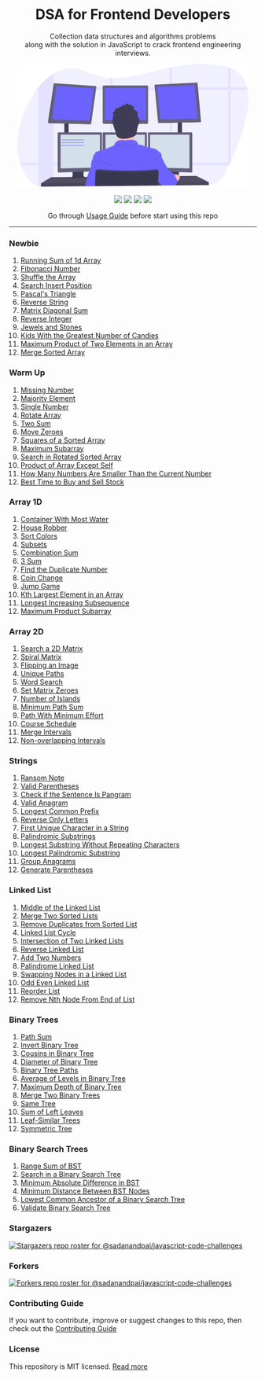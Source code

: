 <div align="center">
  <h1>DSA for Frontend Developers</h1>
  <p>Collection data structures and algorithms problems<br> along with the solution in JavaScript to crack frontend engineering interviews.</p>
  <img src="./programmer.svg" height="250px" />
  <p>
      <a name="stars"><img src="https://img.shields.io/github/stars/sadanandpai/dsa-for-fe-devs?style=for-the-badge"></a>
      <a name="forks"><img src="https://img.shields.io/github/forks/sadanandpai/dsa-for-fe-devs?logoColor=green&style=for-the-badge"></a>
      <a name="madeWith"><img src="https://img.shields.io/badge/Made%20with-JavaScript-1f425f.svg?style=for-the-badge"></a>
      <a name="license"><img src="https://img.shields.io/github/license/sadanandpai/dsa-for-fe-devs?style=for-the-badge"></a>
  </p>
  
  Go through [Usage Guide](./USAGE_GUIDE.md) before start using this repo
</div>

---

### Newbie

1. [Running Sum of 1d Array](./problems/newbie.md#Q1)
1. [Fibonacci Number](./problems/newbie.md#Q2)
1. [Shuffle the Array](./problems/newbie.md#Q3)
1. [Search Insert Position](./problems/newbie.md#Q4)
1. [Pascal's Triangle](./problems/newbie.md#Q5)
1. [Reverse String](./problems/newbie.md#Q6)
1. [Matrix Diagonal Sum](./problems/newbie.md#Q7)
1. [Reverse Integer](./problems/newbie.md#Q8)
1. [Jewels and Stones](./problems/newbie.md#Q9)
1. [Kids With the Greatest Number of Candies](./problems/newbie.md#Q10)
1. [Maximum Product of Two Elements in an Array](./problems/newbie.md#Q11)
1. [Merge Sorted Array](./problems/newbie.md#Q12)

### Warm Up

1. [Missing Number](./problems/warmup.md#Q1)
1. [Majority Element](./problems/warmup.md#Q2)
1. [Single Number](./problems/warmup.md#Q3)
1. [Rotate Array](./problems/warmup.md#Q4)
1. [Two Sum](./problems/warmup.md#Q5)
1. [Move Zeroes](./problems/warmup.md#Q6)
1. [Squares of a Sorted Array](./problems/warmup.md#Q7)
1. [Maximum Subarray](./problems/warmup.md#Q8)
1. [Search in Rotated Sorted Array](https://leetcode.com/problems/search-in-rotated-sorted-array)
1. [Product of Array Except Self](https://leetcode.com/problems/product-of-array-except-self)
1. [How Many Numbers Are Smaller Than the Current Number](./problems/warmup.md#Q11)
1. [Best Time to Buy and Sell Stock](./problems/warmup.md#Q12)

### Array 1D

1. [Container With Most Water](https://leetcode.com/problems/container-with-most-water)
1. [House Robber](https://leetcode.com/problems/house-robber)
1. [Sort Colors](https://leetcode.com/problems/sort-colors/)
1. [Subsets](https://leetcode.com/problems/subsets)
1. [Combination Sum](https://leetcode.com/problems/combination-sum)
1. [3 Sum](https://leetcode.com/problems/3sum)
1. [Find the Duplicate Number](https://leetcode.com/problems/find-the-duplicate-number)
1. [Coin Change](https://leetcode.com/problems/coin-change)
1. [Jump Game](https://leetcode.com/problems/jump-game)
1. [Kth Largest Element in an Array](https://leetcode.com/problems/kth-largest-element-in-an-array)
1. [Longest Increasing Subsequence](https://leetcode.com/problems/longest-increasing-subsequence)
1. [Maximum Product Subarray](https://leetcode.com/problems/maximum-product-subarray)

### Array 2D

1. [Search a 2D Matrix](https://leetcode.com/problems/search-a-2d-matrix)
1. [Spiral Matrix](https://leetcode.com/problems/spiral-matrix)
1. [Flipping an Image](https://leetcode.com/problems/flipping-an-image)
1. [Unique Paths](./problems/arrays2.md#Q7)
1. [Word Search](https://leetcode.com/problems/word-search)
1. [Set Matrix Zeroes](https://leetcode.com/problems/set-matrix-zeroes)
1. [Number of Islands](https://leetcode.com/problems/number-of-islands)
1. [Minimum Path Sum](https://leetcode.com/problems/minimum-path-sum)
1. [Path With Minimum Effort](https://leetcode.com/problems/path-with-minimum-effort)
1. [Course Schedule](https://leetcode.com/problems/course-schedule)
1. [Merge Intervals](https://leetcode.com/problems/merge-intervals)
1. [Non-overlapping Intervals](https://leetcode.com/problems/non-overlapping-intervals)

### Strings

1. [Ransom Note](https://leetcode.com/problems/ransom-note)
1. [Valid Parentheses](https://leetcode.com/problems/valid-parentheses)
1. [Check if the Sentence Is Pangram](https://leetcode.com/problems/check-if-the-sentence-is-pangram)
1. [Valid Anagram](https://leetcode.com/problems/valid-anagram)
1. [Longest Common Prefix](https://leetcode.com/problems/longest-common-prefix)
1. [Reverse Only Letters](https://leetcode.com/problems/reverse-only-letters)
1. [First Unique Character in a String](https://leetcode.com/problems/first-unique-character-in-a-string)
1. [Palindromic Substrings](https://leetcode.com/problems/palindromic-substrings)
1. [Longest Substring Without Repeating Characters](https://leetcode.com/problems/longest-substring-without-repeating-characters)
1. [Longest Palindromic Substring](https://leetcode.com/problems/longest-palindromic-substring)
1. [Group Anagrams](https://leetcode.com/problems/group-anagrams)
1. [Generate Parentheses](https://leetcode.com/problems/generate-parentheses)

### Linked List

1. [Middle of the Linked List](https://leetcode.com/problems/middle-of-the-linked-list/)
1. [Merge Two Sorted Lists](https://leetcode.com/problems/merge-two-sorted-lists/)
1. [Remove Duplicates from Sorted List](https://leetcode.com/problems/remove-duplicates-from-sorted-list/)
1. [Linked List Cycle](https://leetcode.com/problems/linked-list-cycle/)
1. [Intersection of Two Linked Lists](https://leetcode.com/problems/intersection-of-two-linked-lists/)
1. [Reverse Linked List](https://leetcode.com/problems/reverse-linked-list/)
1. [Add Two Numbers](https://leetcode.com/problems/add-two-numbers/)
1. [Palindrome Linked List](https://leetcode.com/problems/palindrome-linked-list/)
1. [Swapping Nodes in a Linked List](https://leetcode.com/problems/swapping-nodes-in-a-linked-list/)
1. [Odd Even Linked List](https://leetcode.com/problems/odd-even-linked-list/)
1. [Reorder List](https://leetcode.com/problems/reorder-list/)
1. [Remove Nth Node From End of List](https://leetcode.com/problems/remove-nth-node-from-end-of-list/)

### Binary Trees

1. [Path Sum](https://leetcode.com/problems/path-sum)
1. [Invert Binary Tree](https://leetcode.com/problems/invert-binary-tree)
1. [Cousins in Binary Tree](https://leetcode.com/problems/cousins-in-binary-tree)
1. [Diameter of Binary Tree](https://leetcode.com/problems/diameter-of-binary-tree)
1. [Binary Tree Paths](https://leetcode.com/problems/binary-tree-paths)
1. [Average of Levels in Binary Tree](https://leetcode.com/problems/average-of-levels-in-binary-tree)
1. [Maximum Depth of Binary Tree](https://leetcode.com/problems/maximum-depth-of-binary-tree)
1. [Merge Two Binary Trees](https://leetcode.com/problems/merge-two-binary-trees)
1. [Same Tree](https://leetcode.com/problems/same-tree)
1. [Sum of Left Leaves](https://leetcode.com/problems/sum-of-left-leaves)
1. [Leaf-Similar Trees](https://leetcode.com/problems/leaf-similar-trees)
1. [Symmetric Tree](https://leetcode.com/problems/symmetric-tree)

### Binary Search Trees

1. [Range Sum of BST](https://leetcode.com/problems/range-sum-of-bst)
1. [Search in a Binary Search Tree](https://leetcode.com/problems/search-in-a-binary-search-tree)
1. [Minimum Absolute Difference in BST](https://leetcode.com/problems/minimum-absolute-difference-in-bst)
1. [Minimum Distance Between BST Nodes](https://leetcode.com/problems/minimum-distance-between-bst-nodes)
1. [Lowest Common Ancestor of a Binary Search Tree](https://leetcode.com/problems/lowest-common-ancestor-of-a-binary-search-tree/)
1. [Validate Binary Search Tree](https://leetcode.com/problems/validate-binary-search-tree/)

### Stargazers

[![Stargazers repo roster for @sadanandpai/javascript-code-challenges](https://reporoster.com/stars/sadanandpai/dsa-for-fe-devs)](https://github.com/sadanandpai/dsa-for-fe-devs/stargazers)

### Forkers

[![Forkers repo roster for @sadanandpai/javascript-code-challenges](https://reporoster.com/forks/sadanandpai/dsa-for-fe-devs)](https://github.com/sadanandpai/dsa-for-fe-devs/network/members)

### Contributing Guide

If you want to contribute, improve or suggest changes to this repo, then check out the [Contributing Guide](./problems/contributing.md)

### License

This repository is MIT licensed. [Read more](./LICENSE)
